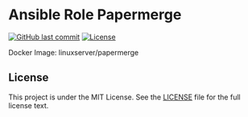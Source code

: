 # Ansible Role Papermerge

[![GitHub last commit](https://img.shields.io/github/last-commit/ursinn/ansible-role-papermerge?logo=github&style=for-the-badge)](https://github.com/ursinn/ansible-role-papermerge/commits)
[![License](https://img.shields.io/github/license/ursinn/ansible-role-papermerge?style=for-the-badge)](https://github.com/ursinn/ansible-role-papermerge/blob/main/LICENSE)

Docker Image: linuxserver/papermerge

## License

This project is under the MIT License. See the [LICENSE](https://github.com/ursinn/ansible-role-papermerge/blob/main/LICENSE) file for the full license text.
